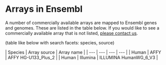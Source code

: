 # Arrays in Ensembl

A number of commercially available arrays are mapped to Ensembl genes and genomes. These are listed in the table below. If you would like to see a commercially available array that is not listed, [please contact us](mailto:helpdesk@ensembl.org). 

(table like below with search facets: species, source)

| Species | Array source | Array name |
| --- | --- | --- | --- |
| Human | AFFY | AFFY HG-U133_Plus_2 |
| Human | Illumina | ILLUMINA HumanWG_6_V3 |
